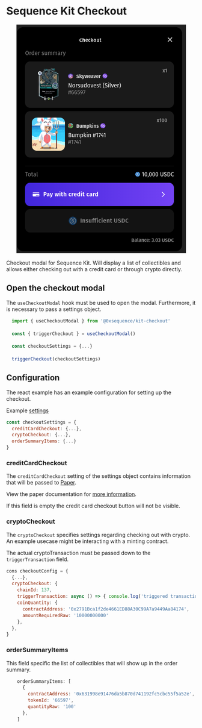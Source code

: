 Sequence Kit Checkout
==========================

<div align="center">
  <img src="../../public/docs/checkout-modal.png">
</div>

Checkout modal for Sequence Kit.
Will display a list of collectibles and allows either checking out with a credit card or through crypto directly.


## Open the checkout modal
The `useCheckoutModal` hook must be used to open the modal.
Furthermore, it is necessary to pass a settings object.

```js
  import { useCheckoutModal } from '@0xsequence/kit-checkout'

  const { triggerCheckout } = useCheckoutModal()
  
  const checkoutSettings = {...}
  
  triggerCheckout(checkoutSettings)
```


## Configuration
The react example has an example configuration for setting up the checkout.

Example [settings](../../examples/react/src/utils/settings.ts)

```js
const checkoutSettings = {
  creditCardCheckout: {...},
  cryptoCheckout: {...},
  orderSummaryItems: {...}
}
```

### creditCardCheckout
The `creditCardCheckout` setting of the settings object contains information that will be passed to [Paper](https://getpaper.xyz/).

View the paper documentation for [more information](https://docs.withpaper.com/reference/create-checkout-elements-client-secret).

If this field is empty the credit card checkout button will not be visible.

### cryptoCheckout
The `cryptoCheckout` specifies settings regarding checking out with crypto.
An example usecase might be interacting with a minting contract.

The actual cryptoTransaction must be passed down to the `triggerTransaction` field.

```js
cons checkoutConfig = {
  {...},
  cryptoCheckout: {
    chainId: 137,
    triggerTransaction: async () => { console.log('triggered transaction') },
    coinQuantity: {
      contractAddress: '0x2791Bca1f2de4661ED88A30C99A7a9449Aa84174',
      amountRequiredRaw: '10000000000'
    },
  },
}
```

### orderSummaryItems
This field specific the list of collectibles that will show up in the order summary.

```js
    orderSummaryItems: [
      {
        contractAddress: '0x631998e91476da5b870d741192fc5cbc55f5a52e',
        tokenId: '66597',
        quantityRaw: '100'
      },
    ]
```